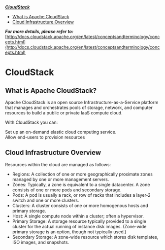 ***[CloudStack]()***
- [What is Apache CloudStack](https://github.com/Leanna-Lee/MyNotes/blob/master/CloudStack/CloudStack%E6%9E%B6%E6%9E%84.md#what-is-apache-cloudstack)
- [Cloud Infrastructure Overview](https://github.com/Leanna-Lee/MyNotes/blob/master/CloudStack/CloudStack%E6%9E%B6%E6%9E%84.md#cloud-infrastructure-overview)

***For more details, please refer to:***      
[http://docs.cloudstack.apache.org/en/latest/conceptsandterminology/concepts.html](http://docs.cloudstack.apache.org/en/latest/conceptsandterminology/concepts.html)
# CloudStack
## What is Apache CloudStack?
Apache CloudStack is an open source Infrastructure-as-a-Service platform that manages and orchestrates pools of storage, network, and computer resources to build a public or private IaaS compute cloud.  

With CloudStack you can:  

Set up an on-demand elastic cloud computing service.  
Allow end-users to provision resources

## Cloud Infrastructure Overview
Resources within the cloud are managed as follows:  

- Regions: A collection of one or more geographically proximate zones managed by one or more management servers. 
- Zones: Typically, a zone is equivalent to a single datacenter. A zone consists of one or more pods and secondary storage.  
- Pods: A pod is usually a rack, or row of racks that includes a layer-2 switch and one or more clusters.  
- Clusters: A cluster consists of one or more homogenous hosts and primary storage.  
- Host: A single compute node within a cluster; often a hypervisor.  
- Primary Storage: A storage resource typically provided to a single cluster for the actual running of instance disk images. (Zone-wide primary storage is an option, though not typically used.)  
- Secondary Storage: A zone-wide resource which stores disk templates, ISO images, and snapshots.